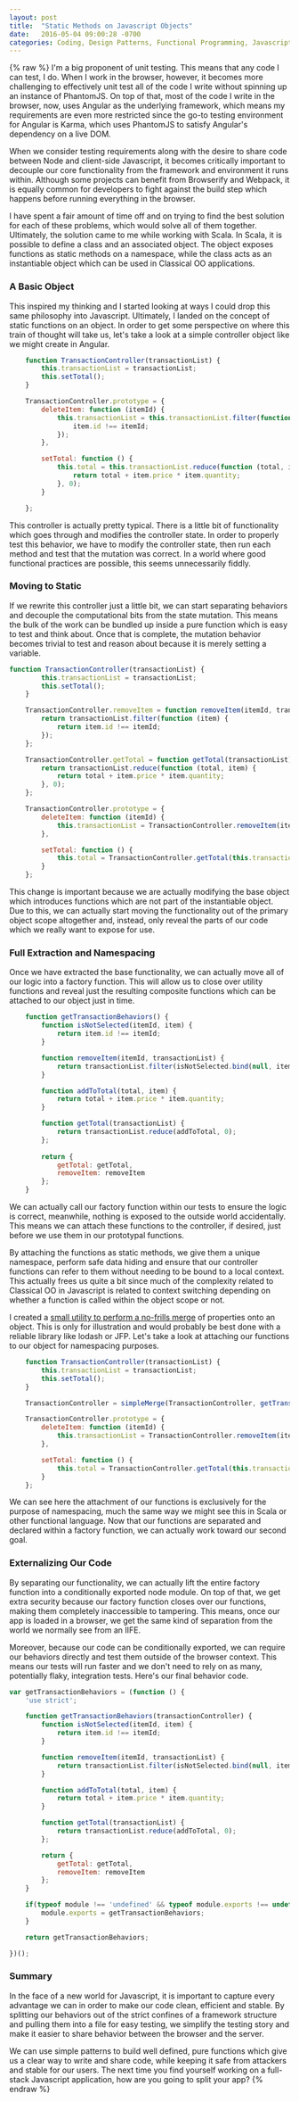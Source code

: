 ```yaml
---
layout: post
title:  "Static Methods on Javascript Objects"
date:   2016-05-04 09:00:28 -0700
categories: Coding, Design Patterns, Functional Programming, Javascript
---
```

{% raw %}
I'm a big proponent of unit testing. This means that any code I can test, I do.  When I work in the browser, however, it becomes more challenging to effectively unit test all of the code I write without spinning up an instance of PhantomJS. On top of that, most of the code I write in the browser, now, uses Angular as the underlying framework, which means my requirements are even more restricted since the go-to testing environment for Angular is Karma, which uses PhantomJS to satisfy Angular's dependency on a live DOM.

When we consider testing requirements along with the desire to share code between Node and client-side Javascript, it becomes critically important to decouple our core functionality from the framework and environment it runs within.  Although some projects can benefit from Browserify and Webpack, it is equally common for developers to fight against the build step which happens before running everything in the browser.

I have spent a fair amount of time off and on trying to find the best solution for each of these problems, which would solve all of them together. Ultimately, the solution came to me while working with Scala.  In Scala, it is possible to define a class and an associated object.  The object exposes functions as static methods on a namespace, while the class acts as an instantiable object which can be used in Classical OO applications.

<h3>A Basic Object</h3>

This inspired my thinking and I started looking at ways I could drop this same philosophy into Javascript. Ultimately, I landed on the concept of static functions on an object.  In order to get some perspective on where this train of thought will take us, let's take a look at a simple controller object like we might create in Angular.

```javascript
    function TransactionController(transactionList) {
        this.transactionList = transactionList;
        this.setTotal();
    }

    TransactionController.prototype = {
        deleteItem: function (itemId) {
            this.transactionList = this.transactionList.filter(function (item) {
                item.id !== itemId;
            });
        },

        setTotal: function () {
            this.total = this.transactionList.reduce(function (total, item) {
                return total + item.price * item.quantity;
            }, 0);
        }

    };
```

This controller is actually pretty typical.  There is a little bit of functionality which goes through and modifies the controller state. In order to properly test this behavior, we have to modify the controller state, then run each method and test that the mutation was correct.  In a world where good functional practices are possible, this seems unnecessarily fiddly.

<h3>Moving to Static</h3>

If we rewrite this controller just a little bit, we can start separating behaviors and decouple the computational bits from the state mutation.  This means the bulk of the work can be bundled up inside a pure function which is easy to test and think about.  Once that is complete, the mutation behavior becomes trivial to test and reason about because it is merely setting a variable.

```javascript
function TransactionController(transactionList) {
        this.transactionList = transactionList;
        this.setTotal();
    }

    TransactionController.removeItem = function removeItem(itemId, transactionList) {
        return transactionList.filter(function (item) {
            return item.id !== itemId;
        });
    };

    TransactionController.getTotal = function getTotal(transactionList) {
        return transactionList.reduce(function (total, item) {
            return total + item.price * item.quantity;
        }, 0);
    };

    TransactionController.prototype = {
        deleteItem: function (itemId) {
            this.transactionList = TransactionController.removeItem(itemId, this.transactionList);
        },

        setTotal: function () {
            this.total = TransactionController.getTotal(this.transactionList);
        }
    };
```

This change is important because we are actually modifying the base object which introduces functions which are not part of the instantiable object.  Due to this, we can actually start moving the functionality out of the primary object scope altogether and, instead, only reveal the parts of our code which we really want to expose for use.

<h3>Full Extraction and Namespacing</h3>

Once we have extracted the base functionality, we can actually move all of our logic into a factory function.  This will allow us to close over utility functions and reveal just the resulting composite functions which can be attached to our object just in time.

```javascript
    function getTransactionBehaviors() {
        function isNotSelected(itemId, item) {
            return item.id !== itemId;
        }

        function removeItem(itemId, transactionList) {
            return transactionList.filter(isNotSelected.bind(null, itemId));
        }

        function addToTotal(total, item) {
            return total + item.price * item.quantity;
        }

        function getTotal(transactionList) {
            return transactionList.reduce(addToTotal, 0);
        };
        
        return {
            getTotal: getTotal,
            removeItem: removeItem
        };
    }
```

We can actually call our factory function within our tests to ensure the logic is correct, meanwhile, nothing is exposed to the outside world accidentally.  This means we can attach these functions to the controller, if desired, just before we use them in our prototypal functions.

By attaching the functions as static methods, we give them a unique namespace, perform safe data hiding and ensure that our controller functions can refer to them without needing to be bound to a local context.  This actually frees us quite a bit since much of the complexity related to Classical OO in Javascript is related to context switching depending on whether a function is called within the object scope or not.

I created a <a href="https://gist.github.com/cmstead/0c3acdae372380baf4c3e703069fd66e" target="_blank">small utility to perform a no-frills merge</a> of properties onto an object.  This is only for illustration and would probably be best done with a reliable library like lodash or JFP.  Let's take a look at attaching our functions to our object for namespacing purposes.

```javascript
    function TransactionController(transactionList) {
        this.transactionList = transactionList;
        this.setTotal();
    }

    TransactionController = simpleMerge(TransactionController, getTransactionBehaviors());

    TransactionController.prototype = {
        deleteItem: function (itemId) {
            this.transactionList = TransactionController.removeItem(itemId, this.transactionList);
        },

        setTotal: function () {
            this.total = TransactionController.getTotal(this.transactionList);
        }
    };
```

We can see here the attachment of our functions is exclusively for the purpose of namespacing, much the same way we might see this in Scala or other functional language. Now that our functions are separated and declared within a factory function, we can actually work toward our second goal.

<h3>Externalizing Our Code</h3>

By separating our functionality, we can actually lift the entire factory function into a conditionally exported node module.  On top of that, we get extra security because our factory function closes over our functions, making them completely inaccessible to tampering.  This means, once our app is loaded in a browser, we get the same kind of separation from the world we normally see from an IIFE.

Moreover, because our code can be conditionally exported, we can require our behaviors directly and test them outside of the browser context.  This means our tests will run faster and we don't need to rely on as many, potentially flaky, integration tests.  Here's our final behavior code.

```javascript
var getTransactionBehaviors = (function () {
    'use strict';

    function getTransactionBehaviors(transactionController) {
        function isNotSelected(itemId, item) {
            return item.id !== itemId;
        }

        function removeItem(itemId, transactionList) {
            return transactionList.filter(isNotSelected.bind(null, itemId));
        }

        function addToTotal(total, item) {
            return total + item.price * item.quantity;
        }

        function getTotal(transactionList) {
            return transactionList.reduce(addToTotal, 0);
        };

        return {
            getTotal: getTotal,
            removeItem: removeItem
        };
    }

    if(typeof module !== 'undefined' && typeof module.exports !== undefined) {
        module.exports = getTransactionBehaviors;
    }

    return getTransactionBehaviors;

})();
```

<h3>Summary</h3>

In the face of a new world for Javascript, it is important to capture every advantage we can in order to make our code clean, efficient and stable.  By splitting our behaviors out of the strict confines of a framework structure and pulling them into a file for easy testing, we simplify the testing story and make it easier to share behavior between the browser and the server.

We can use simple patterns to build well defined, pure functions which give us a clear way to write and share code, while keeping it safe from attackers and stable for our users. The next time you find yourself working on a full-stack Javascript application, how are you going to split your app?
{% endraw %}
    